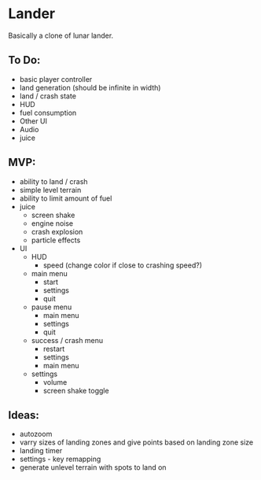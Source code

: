 # Lander
Basically a clone of lunar lander.

## To Do:
- basic player controller
- land generation (should be infinite in width)
- land / crash state
- HUD
- fuel consumption
- Other UI
- Audio
- juice

## MVP:
- ability to land / crash
- simple level terrain
- ability to limit amount of fuel
- juice
	- screen shake
	- engine noise
	- crash explosion
	- particle effects
- UI
	- HUD
		- speed (change color if close to crashing speed?)
	- main menu
		- start
		- settings
		- quit
	- pause menu
		- main menu
		- settings
		- quit
	- success / crash menu
		- restart
		- settings
		- main menu
	- settings
		- volume
		- screen shake toggle

## Ideas:
- autozoom
- varry sizes of landing zones and give points based on landing zone size
- landing timer
- settings - key remapping
- generate unlevel terrain with spots to land on
